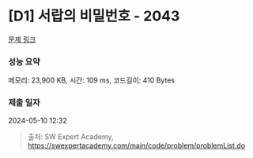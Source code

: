 # [D1] 서랍의 비밀번호 - 2043 

[문제 링크](https://swexpertacademy.com/main/code/problem/problemDetail.do?contestProbId=AV5QJ_8KAx8DFAUq) 

### 성능 요약

메모리: 23,900 KB, 시간: 109 ms, 코드길이: 410 Bytes

### 제출 일자

2024-05-10 12:32



> 출처: SW Expert Academy, https://swexpertacademy.com/main/code/problem/problemList.do